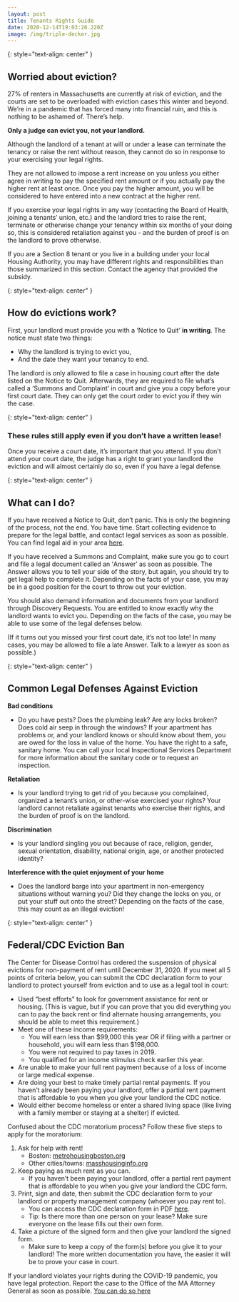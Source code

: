 ```yaml
---
layout: post
title: Tenants Rights Guide
date: 2020-12-14T19:03:20.220Z
image: /img/triple-decker.jpg
---
```

{: style="text-align: center" }
## Worried about eviction?

27% of renters in Massachusetts are currently at risk of eviction, and the courts are set to be overloaded with eviction cases this winter and beyond. We’re in a pandemic that has forced many into financial ruin, and this is nothing to be ashamed of. There’s help.

**Only a judge can evict you, not your landlord.**

Although the landlord of a tenant at will or under a lease can terminate the tenancy or raise the rent without reason, they cannot do so in response to your exercising your legal rights.

They are not allowed to impose a rent increase on you unless you either agree in writing to pay the specified rent amount or if you actually pay the higher rent at least once. Once you pay the higher amount, you will be considered to have entered into a new contract at the higher rent.

If you exercise your legal rights in any way (contacting the Board of Health, joining a tenants’ union, etc.) and the landlord tries to raise the rent, terminate or otherwise change your tenancy within six months of your doing so, this is considered retaliation against you - and the burden of proof is on the landlord to prove otherwise.

If you are a Section 8 tenant or you live in a building under your local Housing Authority, you may have different rights and responsibilities than those summarized in this section. Contact the agency that provided the subsidy.

{: style="text-align: center" }
## How do evictions work?

First, your landlord must provide you with a ‘Notice to Quit’ **in writing**. The notice must state two things:

-   Why the landlord is trying to evict you,
-   And the date they want your tenancy to end.

The landlord is only allowed to file a case in housing court after the date listed on the Notice to Quit. Afterwards, they are required to file what’s called a ‘Summons and Complaint’ in court and give you a copy before your first court date. They can only get the court order to evict you if they win the case.

{: style="text-align: center" }
### These rules still apply even if you don’t have a written lease!

Once you receive a court date, it’s important that you attend. If you don't attend your court date, the judge has a right to grant your landlord the eviction and will almost certainly do so, even if you have a legal defense.

{: style="text-align: center" }
## What can I do?

If you have received a Notice to Quit, donʼt panic. This is only the beginning of the process, not the end. You have time. Start collecting evidence to prepare for the legal battle, and contact legal services as soon as possible. You can find legal aid in your area [here](https://masslrf.org/en/home).

If you have received a Summons and Complaint, make sure you go to court and file a legal document called an ʻAnswerʼ as soon as possible. The Answer allows you to tell your side of the story, but again, you should try to get legal help to complete it. Depending on the facts of your case, you may be in a good position for the court to throw out your eviction.

You should also demand information and documents from your landlord through Discovery Requests. You are entitled to know exactly why the landlord wants to evict you. Depending on the facts of the case, you may be able to use some of the legal defenses below.

(If it turns out you missed your first court date, it’s not too late! In many cases, you may be allowed to file a late Answer. Talk to a lawyer as soon as possible.)

{: style="text-align: center" }
## Common Legal Defenses Against Eviction

**Bad conditions**
-   Do you have pests? Does the plumbing leak? Are any locks broken? Does cold air seep in through the windows? If your apartment has problems or, and your landlord knows or should know about them, you are owed for the loss in value of the home. You have the right to a safe, sanitary home. You can call your local Inspectional Services Department for more information about the sanitary code or to request an inspection.

**Retaliation**
-   Is your landlord trying to get rid of you because you complained, organized a tenant’s union, or other-wise exercised your rights? Your landlord cannot retaliate against tenants who exercise their rights, and the burden of proof is on the landlord.

**Discrimination**
-   Is your landlord singling you out because of race, religion, gender, sexual orientation, disability, national origin, age, or another protected identity?

**Interference with the quiet enjoyment of your home**
-   Does the landlord barge into your apartment in non-emergency situations without warning you? Did they change the locks on you, or put your stuff out onto the street? Depending on the facts of the case, this may count as an illegal eviction!

{: style="text-align: center" }
## Federal/CDC Eviction Ban

The Center for Disease Control has ordered the suspension of physical evictions for non-payment of rent until December 31, 2020. If you meet all 5 points of criteria below, you can submit the CDC declaration form to your landlord to protect yourself from eviction and to use as a legal tool in court:

-   Used “best efforts” to look for government assistance for rent or housing. (This is vague, but if you can prove that you did everything you can to pay the back rent or find alternate housing arrangements, you should be able to meet this requirement.)
-   Meet one of these income requirements:
    *  You will earn less than $99,000 this year OR if filing with a partner or household, you will earn less than $198,000.
    *  You were not required to pay taxes in 2019.
    *  You qualified for an income stimulus check earlier this year.
-   Are unable to make your full rent payment because of a loss of income or large medical expense.
-   Are doing your best to make timely partial rental payments. If you haven’t already been paying your landlord, offer a partial rent payment that is affordable to you when you give your landlord the CDC notice.
-   Would either become homeless or enter a shared living space (like living with a family member or staying at a shelter) if evicted.

Confused about the CDC moratorium process? Follow these five steps to apply for the moratorium:

1. Ask for help with rent!
   *  Boston: [metrohousingboston.org](https://metrohousingboston.org)
   *  Other cities/towns: [masshousinginfo.org](https://masshousinginfo.org)
2. Keep paying as much rent as you can.
   *  If you haven’t been paying your landlord, offer a partial rent payment that is affordable to you when you give your landlord the CDC form.
3. Print, sign and date, then submit the CDC declaration form to your landlord or property management company (whoever you pay rent to).
   *  You can access the CDC declaration form in PDF [here](https://cdc.gov/coronavirus/2019-ncov/downloads/declaration-form.pdf).
   * Tip: Is there more than one person on your lease? Make sure everyone on the lease fills out their own form.
4. Take a picture of the signed form and then give your landlord the signed form.
   *  Make sure to keep a copy of the form(s) before you give it to your landlord! The more written documentation you have, the easier it will be to prove your case in court.

If your landlord violates your rights during the COVID-19 pandemic, you have legal protection. Report the case to the Office of the MA Attorney General as soon as possible. [You can do so here](https://www.mass.gov/forms/eviction-help-request)
